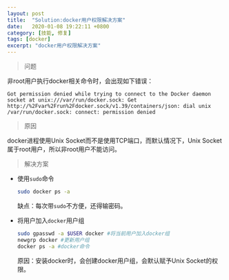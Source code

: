 ```yaml
---
layout: post
title:  "Solution:docker用户权限解决方案"
date:   2020-01-08 19:22:11 +0800
category: [技能, 修复]
tags: [docker]
excerpt: "docker用户权限解决方案"
---
```


> 问题

非root用户执行docker相关命令时，会出现如下错误：

```text
Got permission denied while trying to connect to the Docker daemon socket at unix:///var/run/docker.sock: Get http://%2Fvar%2Frun%2Fdocker.sock/v1.39/containers/json: dial unix /var/run/docker.sock: connect: permission denied
```

> 原因

docker进程使用Unix Socket而不是使用TCP端口，而默认情况下，Unix Socket属于root用户，所以非root用户不能访问。

> 解决方案

- 使用`sudo`命令

  ```sh
  sudo docker ps -a
  ```

  缺点：每次带`sudo`不方便，还得输密码。

- 将用户加入`docker`用户组

  ```sh
  sudo gpasswd -a $USER docker #将当前用户加入docker组
  newgrp docker #更新用户组
  docker ps -a #docker命令
  ```

  原因：安装docker时，会创建docker用户组，会默认赋予Unix Socket的权限。
